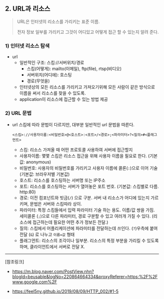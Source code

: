 ## 2. URL과 리소스

>  URL은 인터넷의 리소스를 가리키는 표준 이름.
>
> 전자 정보 일부를 가리키고 그것이 어디있고 어떻게 접근 할 수 있는지 알려 준다.



### 1) 인터넷 리소스 탐색

* url
  * 일반적인 구조: 스킴://서버위치/경로 
    * 스킴(어떻게): mailto(이메일), ftp(file), rtsp(비디오)
    * 서버위치(어디에): 호스팅 
    * 경로(무엇을)
  * 인터넷상의 모든 리소스를 가리키고 가져오기위해 모든 사람이 같은 방식으로 이름을 써서 리소스를 찾을 수 있도록.
  * application이 리소스에 접근할 수 있는 방법 제공



### 2) URL 문법

* url 스킴에 따라 문법이 다르지만, 대부분 일반적인 url 문법을 따른다.

  ```
  <스킴>://사용자이름:<비밀번호>@<호스트>:<포트>/<경로>;<파라미터>?<질의>#<플래그먼트>
  ```

  * 스킴: 리소스 가져올 때 어떤 프로토콜 사용하여 서버에 접근할지
  * 사용자이름: 몇몇 스킴은 리소스 접근을 위해 사용자 이름을 필요로 한다. (기본값: anonymous)
  * 비밀번호: 사용자의 비밀번호를 가리키고 사용자 이름에 콜론(`:`)으로 이어 기술 (기본값: 브라우저별 기본값)
  * 호스트: 리소스를 호스팅하는 서버명 또는 IP주소
  * 포트: 리소스를 호스팅하는 서버가 열어놓은 포트 번호. (기본값: 스킴별로 다름. http:80)
  * 경로: 이전 컴포넌트와 빗금(`/`) 으로 구분. 서버 내 리소스가 어디에 있는지 가르키며, 문법은 서버와 스킴따라 상이.
  * 파라미터: 특정 스킴들에서 입력 파라미터 기술 하는 용도. 이름/값 쌍을 가짐. 세미콜론 (`;`)으로 다른 파라미터, 경로 구분할 수 있고 여러개 가질 수 있다. (리소스에 접근하는데 필요한 어떤 추가 정보든 전달.)
  * 질의: 스킴에서 어플리케이션에 파라미터를 전달하는데 쓰인다. (`?`)우측에 붙여 전달 (`&`) 로 나누고 `이름=값` 형태
  * 플래그먼트: 리소스의 조각이나 일부분.  리소스의 특정 부분을 가리킬 수 있도록 하며, 클라이언트에서 서버로 전달 X.







---

[참조링크]

* https://m.blog.naver.com/PostView.nhn?blogId=beusable&logNo=220864664334&proxyReferer=https:%2F%2Fwww.google.com%2F

* https://feel5ny.github.io/2019/08/09/HTTP_002/#1-5